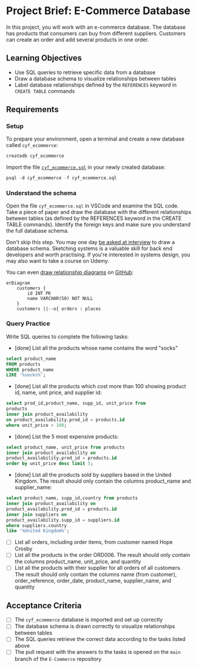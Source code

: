 # Project Brief: E-Commerce Database

In this project, you will work with an e-commerce database. The database has products that consumers can buy from different suppliers. Customers can create an order and add several products in one order.

## Learning Objectives

- Use SQL queries to retrieve specific data from a database
- Draw a database schema to visualize relationships between tables
- Label database relationships defined by the `REFERENCES` keyword in `CREATE TABLE` commands

## Requirements

### Setup

To prepare your environment, open a terminal and create a new database called `cyf_ecommerce`:

```sql
createdb cyf_ecommerce
```

Import the file [`cyf_ecommerce.sql`](./cyf_ecommerce.sql) in your newly created database:

```sql
psql -d cyf_ecommerce -f cyf_ecommerce.sql
```

### Understand the schema

Open the file `cyf_ecommerce.sql` in VSCode and examine the SQL code. Take a piece of paper and draw the database with the different relationships between tables (as defined by the REFERENCES keyword in the CREATE TABLE commands). Identify the foreign keys and make sure you understand the full database schema.

Don't skip this step. You may one day [be asked at interview](https://monzo.com/blog/2022/03/23/demystifying-the-backend-engineering-interview-process) to draw a database schema. Sketching systems is a valuable skill for back end developers and worth practising. If you're interested in systems design, you may also want to take a course on Udemy.

You can even [draw relationship diagrams](https://mermaid.js.org/syntax/entityRelationshipDiagram.html) on [GitHub](https://docs.github.com/en/get-started/writing-on-github/working-with-advanced-formatting/creating-diagrams):

```mermaid
erDiagram
    customers {
        id INT PK
        name VARCHAR(50) NOT NULL
    }
    customers ||--o{ orders : places
```

### Query Practice

Write SQL queries to complete the following tasks:

- [done] List all the products whose name contains the word "socks"
```sql
select product_name 
FROM products 
WHERE product_name 
LIKE '%socks%';
```

- [done] List all the products which cost more than 100 showing product id, name, unit price, and supplier id:
```sql 
select prod_id,product_name, supp_id, unit_price from 
products 
inner join product_availability 
on product_availability.prod_id = products.id  
where unit_price > 100;
```

- [done] List the 5 most expensive products:
```sql 
select product_name, unit_price from products 
inner join product_availability on 
product_availability.prod_id = products.id  
order by unit_price desc limit 5;
```

- [done] List all the products sold by suppliers based in the United Kingdom. The result should only contain the columns product_name and supplier_name:
``` sql
select product_name, supp_id,country from products 
inner join product_availability on 
product_availability.prod_id = products.id
inner join suppliers on 
product_availability.supp_id = suppliers.id
where suppliers.country
like '%United Kingdom%';
```

- [ ] List all orders, including order items, from customer named Hope Crosby
- [ ] List all the products in the order ORD006. The result should only contain the columns product_name, unit_price, and quantity
- [ ] List all the products with their supplier for all orders of all customers. The result should only contain the columns name (from customer), order_reference, order_date, product_name, supplier_name, and quantity

## Acceptance Criteria

- [ ] The `cyf_ecommerce` database is imported and set up correctly
- [ ] The database schema is drawn correctly to visualize relationships between tables
- [ ] The SQL queries retrieve the correct data according to the tasks listed above
- [ ] The pull request with the answers to the tasks is opened on the `main` branch of the `E-Commerce` repository
